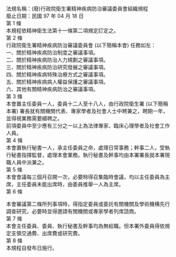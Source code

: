 法規名稱：(廢)行政院衛生署精神疾病防治審議委員會組織規程  
廢止日期：民國 97 年 04 月 18 日  
第 1 條  
本規程依精神衛生法第十一條第二項規定訂定之。  
第 2 條  
行政院衛生署精神疾病防治審議委員會 (以下簡稱本會) 任務如左：  
一、關於精神疾病防治制度之審議事項。  
二、關於精神疾病防治人力規劃之審議事項。  
三、關於精神疾病防治研究發展之審議事項。  
四、關於精神疾病特殊治療方式之審議事項。  
五、關於精神疾病病人權益保護之審議事項。  
六、其他有關精神疾病防治之審議事項。  
第 3 條  
本會置主任委員一人，委員十二人至十八人，由行政院衛生署 (以下簡稱  
本署) 署長就有關機關代表、專家學者及社會人士中聘兼之，聘期一年，  
並得視業務需要續聘之。  
前項委員中至少應有三分之一以上為法律專家、臨床心理學者及社會工作  
人員。  
第 4 條  
本會置執行秘書一人，承主任委員之命，處理日常事務；幹事二人，受執  
行秘書指揮監督，處理本會業務。執行秘書及幹事均由本署署長就本署現  
職人員中派兼之。  
第 5 條  
本會會議每三個月召開一次，必要時得召集臨時會議，均以主任委員為主  
席，主任委員未能出席時，由委員推舉一人為主席。  
第 6 條  


本會審議第二條所列事項時，得指定委員或委託有關機關及學術機構先行  
調查研究，必要時並得邀請有關機關或專家學者列席諮商。  
第 7 條  
本會主任委員、委員、執行秘書及幹事均為無給職。但本署外委員得依規  
定支領交通費、出席費或研究費。  
第 8 條  
本規程自發布日施行。  


